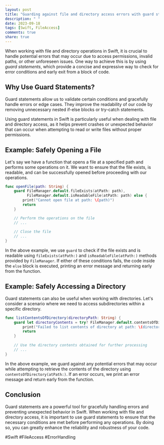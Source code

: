 ```yaml
---
layout: post
title: "Guarding against file and directory access errors with guard statements in Swift"
description: " "
date: 2023-09-18
tags: [Swift, FileAccess]
comments: true
share: true
---
```


When working with file and directory operations in Swift, it is crucial to handle potential errors that may occur due to access permissions, invalid paths, or other unforeseen issues. One way to achieve this is by using *guard statements*, which provide a concise and expressive way to check for error conditions and early exit from a block of code.

## Why Use Guard Statements?

Guard statements allow us to validate certain conditions and gracefully handle errors or edge cases. They improve the readability of our code by removing unnecessary nested if-else blocks or try-catch statements. 

Using guard statements in Swift is particularly useful when dealing with file and directory access, as it helps prevent crashes or unexpected behavior that can occur when attempting to read or write files without proper permissions.


## Example: Safely Opening a File

Let's say we have a function that opens a file at a specified path and performs some operations on it. We want to ensure that the file exists, is readable, and can be successfully opened before proceeding with our operations.

```swift
func openFile(path: String) {
    guard FileManager.default.fileExists(atPath: path),
          FileManager.default.isReadableFile(atPath: path) else {
        print("Cannot open file at path: \(path)")
        return
    }

    // Perform the operations on the file
    // ...
    
    // Close the file
    // ...
}
```

In the above example, we use `guard` to check if the file exists and is readable using `fileExists(atPath:)` and `isReadableFile(atPath:)` methods provided by `FileManager`. If either of these conditions fails, the code inside the `else` block is executed, printing an error message and returning early from the function.

## Example: Safely Accessing a Directory

Guard statements can also be useful when working with directories. Let's consider a scenario where we need to access subdirectories within a specific directory.

```swift
func listContentsOfDirectory(directoryPath: String) {
    guard let directoryContents = try? FileManager.default.contentsOfDirectory(atPath: directoryPath) else {
        print("Failed to list contents of directory at path: \(directoryPath)")
        return
    }
    
    // Use the directory contents obtained for further processing
    // ...
}
```

In the above example, we guard against any potential errors that may occur while attempting to retrieve the contents of the directory using `contentsOfDirectory(atPath:)`. If an error occurs, we print an error message and return early from the function.

## Conclusion

Guard statements are a powerful tool for gracefully handling errors and preventing unexpected behavior in Swift. When working with file and directory access, it is important to use guard statements to ensure that the necessary conditions are met before performing any operations. By doing so, you can greatly enhance the reliability and robustness of your code. 

#Swift #FileAccess #ErrorHandling